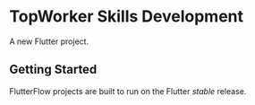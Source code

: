# TopWorker Skills Development

A new Flutter project.

## Getting Started

FlutterFlow projects are built to run on the Flutter _stable_ release.
